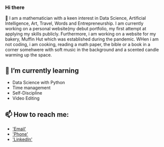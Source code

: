 ### Hi there 

👋 I am a mathematician with a keen interest in Data Science, Artificial Intelligence, Art, Travel, Words and Entrepreneurship. I am currently working on a personal website(my debut portfolio, my first attempt at applying my skills publicly. Furthermore, i am working on a website for my bakery, Muffin Hut which was established during the pandemic. WHen i am not coding, i am cooking, reading a math paper, the bible or a book in a corner somehwere with soft music in the background and a scented candle warming up the space. 


## 🌱 I’m currently learning 

  + Data Science with Python
  + Time management
  + Self-Discipline
  + Video Editing
      
   
## 📫 How to reach me:

  + ['Email'](apondioti@gmail.com)
  + ['Phone'](+254771468966)
  + ['LinkedIn'](https://www.linkedin.com/mwlite/in/apondi-otieno/)


